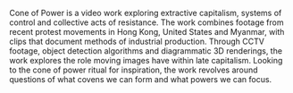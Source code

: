 Cone of Power is a video work exploring extractive capitalism, systems of control and collective acts of resistance. The work combines footage from recent protest movements in Hong Kong, United States and Myanmar, with clips that document methods of industrial production. Through CCTV footage, object detection algorithms and diagrammatic 3D renderings, the work explores the role moving images have within late capitalism. Looking to the cone of power ritual for inspiration, the work revolves around questions of what covens we can form and what powers we can focus.

